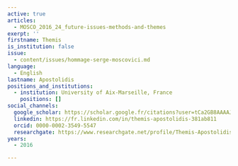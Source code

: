 ```yaml
---
active: true
articles:
  - MOSCO_2016_24_future-issues-methods-and-themes
exerpt: ''
firstname: Themis
is_institution: false
issue:
  - content/issues/hommage-serge-moscovici.md
language:
  - English
lastname: Apostolidis
positions_and_institutions:
  - institution: University of Aix-Marseille, France
    positions: []
social_channels:
  google_scholar: https://scholar.google.fr/citations?user=tCa2GB8AAAAJ&hl=fr
  linkedin: https://fr.linkedin.com/in/themis-apostolidis-381ab811
  orcid: 0000-0002-3549-5547
  researchgate: https://www.researchgate.net/profile/Themis-Apostolidis-2
years:
  - 2016

---
```

